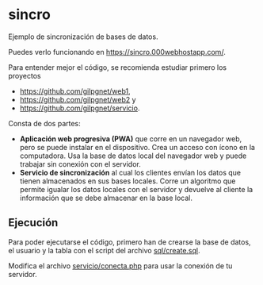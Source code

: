 # sincro
Ejemplo de sincronización de bases de datos.

Puedes verlo funcionando en https://sincro.000webhostapp.com/.

Para entender mejor el código, se recomienda estudiar primero los proyectos
- https://github.com/gilpgnet/web1,
- https://github.com/gilpgnet/web2 y
- https://github.com/gilpgnet/servicio.

Consta de dos partes:

- **Aplicación web progresiva (PWA)** que corre en un navegador web, pero se puede instalar en el dispositivo.
  Crea un acceso con ícono en la computadora. Usa la base de datos local del navegador web y puede trabajar sin conexión
  con el servidor.
- **Servicio de sincronización** al cual los clientes envían los datos que tienen almacenados en sus bases locales.
  Corre un algoritmo que permite igualar los datos locales con el servidor y devuelve al cliente la información que se debe
  almacenar en la base local.

## Ejecución
Para poder ejecutarse el código, primero han de crearse la base de datos, el usuario y la tabla con el script del archivo
[sql/create.sql](/sql/create.sql).

Modifica el archivo [servicio/conecta.php](/servicio/conecta.php) para usar la conexión de tu servidor.
